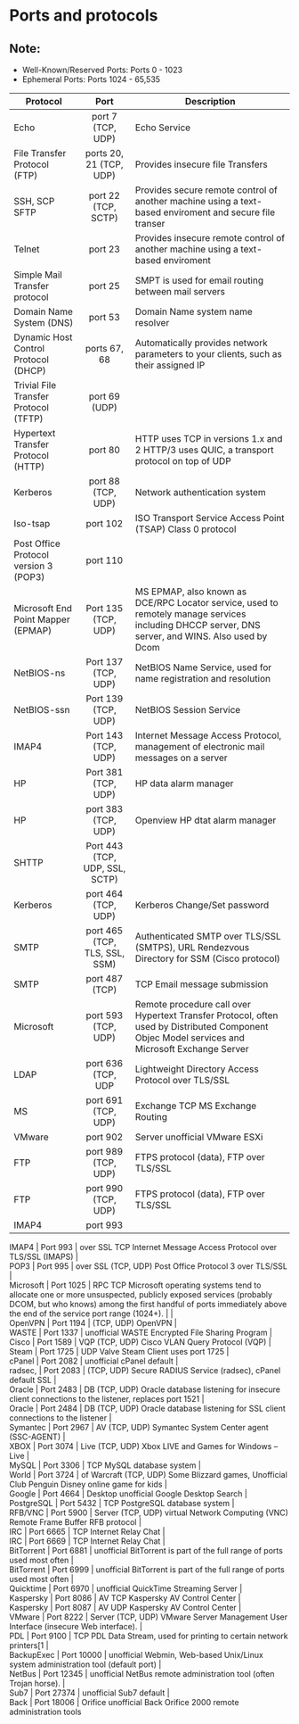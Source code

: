 # Ports and protocols

## Note:
* Well-Known/Reserved Ports: Ports 0 - 1023
* Ephemeral Ports: Ports 1024 - 65,535
          
          
| **Protocol**                          | **Port**                       | **Description**                                                                                                                                   |
| --------------------------            | :----------------------------: | --------------------------------                                                                                                                  |
| Echo                                  | port 7 (TCP, UDP)              | Echo Service                                                                                                                                      |
| File Transfer Protocol (FTP)          | ports 20, 21 (TCP, UDP)        | Provides insecure file Transfers                                                                                                                  |
| SSH, SCP SFTP                         | port 22 (TCP, SCTP)            | Provides secure remote control of another machine using a text-based enviroment and secure file transer                                           |
| Telnet                                | port 23                        | Provides insecure remote control of another machine using a text-based enviroment                                                                 |
| Simple Mail Transfer protocol         | port 25                        | SMPT is used for email routing between mail servers                                                                                               |
| Domain Name System (DNS)              | port 53                        | Domain Name system name resolver                                                                                                                  |
| Dynamic Host Control Protocol (DHCP)  | ports 67, 68                   | Automatically provides network parameters to your clients, such as their assigned IP                                                              |
| Trivial File Transfer Protocol (TFTP) | port 69 (UDP)                  |                                                                                                                                                   |
| Hypertext Transfer Protocol (HTTP)    | port 80                        | HTTP uses TCP in versions 1.x and 2 HTTP/3 uses QUIC, a transport protocol on top of UDP                                                          |
| Kerberos                              | port 88 (TCP, UDP)             | Network authentication system                                                                                                                     |
| Iso-tsap                              | port 102                       | ISO Transport Service Access Point (TSAP) Class 0 protocol                                                                                        |
| Post Office Protocol version 3 (POP3) | port 110                       |                                                                                                                                                   |
| Microsoft End Point Mapper (EPMAP)    | Port 135 (TCP, UDP)            | MS EPMAP, also known as DCE/RPC Locator service, used to remotely manage services including DHCCP server, DNS server, and WINS. Also used by Dcom |
| NetBIOS-ns                            | Port 137 (TCP, UDP)            | NetBIOS Name Service, used for name registration and resolution                                                                                   |
| NetBIOS-ssn                           | Port 139 (TCP, UDP)            | NetBIOS Session Service                                                                                                                           |
| IMAP4                                 | Port 143 (TCP, UDP)            | Internet Message Access Protocol, management of electronic mail messages on a server                                                              |
| HP                                    | Port 381 (TCP, UDP)            | HP data alarm manager                                                                                                                             |
| HP                                    | port 383 (TCP, UDP)            | Openview HP dtat alarm manager                                                                                                                    |
| SHTTP                                 | Port 443 (TCP, UDP, SSL, SCTP) |                                                                                                                                                   |
| Kerberos                              | port 464 (TCP, UDP)            | Kerberos Change/Set password                                                                                                                      |
| SMTP                                  | port 465 (TCP, TLS, SSL, SSM)  | Authenticated SMTP over TLS/SSL (SMTPS), URL Rendezvous Directory for SSM (Cisco protocol)                                                        |
| SMTP                                  | port 487 (TCP)                 | TCP Email message submission                                                                                                                      |
| Microsoft                             | port 593 (TCP, UDP)            | Remote procedure call over Hypertext Transfer Protocol, often used by Distributed Component Objec Model services and Microsoft Exchange Server    |
| LDAP                                  | port 636 (TCP, UDP             | Lightweight Directory Access Protocol over TLS/SSL                                                                                                |
| MS                                    | port 691 (TCP, UDP)            | Exchange TCP MS Exchange Routing                                                                                                                  |
| VMware                                | port 902                       | Server unofficial VMware ESXi                                                                                                                     |
| FTP                                   | port 989 (TCP, UDP)            | FTPS protocol (data), FTP over TLS/SSL                                                                                                            |
| FTP                                   | port 990 (TCP, UDP)            | FTPS protocol (data), FTP over TLS/SSL                                                                                                            |
| IMAP4                                 | port 993                       |                                                                                                                                                   |

IMAP4                        | Port 993
                             | over SSL	TCP	Internet Message Access Protocol over TLS/SSL (IMAPS)
                             |  
POP3                         | Port 995
                             | over SSL	(TCP, UDP) Post Office Protocol 3 over TLS/SSL
                             |  
Microsoft                    | Port 1025
                             | RPC	TCP	Microsoft operating systems tend to allocate one or more unsuspected, publicly exposed services (probably DCOM, but who knows) among the first handful of ports immediately above the end of the service port range (1024+).              |
                             |  
OpenVPN                      | Port 1194
                             | (TCP, UDP) OpenVPN
                             |  
WASTE                        | Port 1337
                             | unofficial	WASTE Encrypted File Sharing Program
                             |  
Cisco                        | Port 1589
                             | VQP	(TCP, UDP) Cisco VLAN Query Protocol (VQP)
                             |  
Steam                        | Port 1725
                             | UDP	Valve Steam Client uses port 1725
                             |  
cPanel                       | Port 2082
                             | unofficial	cPanel default
                             |  
radsec,                      | Port 2083
                             | (TCP, UDP)  Secure RADIUS Service (radsec), cPanel default SSL
                             |  
Oracle                       | Port 2483
                             | DB	(TCP, UDP) Oracle database listening for insecure client connections to the listener, replaces port 1521
                             |  
Oracle                       | Port 2484
                             | DB	(TCP, UDP) Oracle database listening for SSL client connections to the listener
                             |  
Symantec                     | Port 2967
                             | AV	(TCP, UDP) Symantec System Center agent (SSC-AGENT)
                             |  
XBOX                         | Port 3074
                             | Live	(TCP, UDP) Xbox LIVE and Games for Windows – Live
                             |  
MySQL                        | Port 3306
                             | TCP	 MySQL database system
                             |  
World                        | Port 3724
                             | of Warcraft	(TCP, UDP) Some Blizzard games, Unofficial Club Penguin Disney online game for kids
                             |  
Google                       | Port 4664
                             | Desktop	unofficial	Google Desktop Search
                             |  
PostgreSQL                   | Port 5432
                             | TCP	PostgreSQL database system
                             |  
RFB/VNC                      | Port 5900
                             | Server	(TCP, UDP) virtual Network Computing (VNC) Remote Frame Buffer RFB protocol
                             |  
IRC                          | Port 6665
                             | TCP	Internet Relay Chat
                             |  
IRC                          | Port 6669
                             | TCP	Internet Relay Chat
                             |  
BitTorrent                   | Port 6881
                             | unofficial	BitTorrent is part of the full range of ports used most often
                             |  
BitTorrent                   | Port 6999
                             | unofficial	BitTorrent is part of the full range of ports used most often
                             |  
Quicktime                    | Port 6970
                             | unofficial	QuickTime Streaming Server
                             |  
Kaspersky                    | Port 8086
                             | AV	TCP	Kaspersky AV Control Center
                             |  
Kaspersky                    | Port 8087
                             | AV	UDP	Kaspersky AV Control Center
                             |  
VMware                       | Port 8222
                             | Server	(TCP, UDP) VMware Server Management User Interface (insecure Web interface).
                             |  
PDL                          | Port 9100
                             | TCP	PDL Data Stream, used for printing to certain network printers[1
                             |  
BackupExec                   | Port 10000
                             | unofficial	Webmin, Web-based Unix/Linux system administration tool (default port)
                             |  
NetBus                       | Port 12345
                             | unofficial	NetBus remote administration tool (often Trojan horse).
                             |  
Sub7                         | Port 27374
                             | unofficial	Sub7 default
                             |  
Back                         | Port 18006
                             |  Orifice	unofficial	Back Orifice 2000 remote administration tools
```
